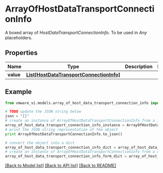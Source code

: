 # ArrayOfHostDataTransportConnectionInfo

A boxed array of *HostDataTransportConnectionInfo*. To be used in *Any* placeholders. 

## Properties
Name | Type | Description | Notes
------------ | ------------- | ------------- | -------------
**value** | [**List[HostDataTransportConnectionInfo]**](HostDataTransportConnectionInfo.md) |  | 

## Example

```python
from vmware_vi.models.array_of_host_data_transport_connection_info import ArrayOfHostDataTransportConnectionInfo

# TODO update the JSON string below
json = "{}"
# create an instance of ArrayOfHostDataTransportConnectionInfo from a JSON string
array_of_host_data_transport_connection_info_instance = ArrayOfHostDataTransportConnectionInfo.from_json(json)
# print the JSON string representation of the object
print ArrayOfHostDataTransportConnectionInfo.to_json()

# convert the object into a dict
array_of_host_data_transport_connection_info_dict = array_of_host_data_transport_connection_info_instance.to_dict()
# create an instance of ArrayOfHostDataTransportConnectionInfo from a dict
array_of_host_data_transport_connection_info_form_dict = array_of_host_data_transport_connection_info.from_dict(array_of_host_data_transport_connection_info_dict)
```
[[Back to Model list]](../README.md#documentation-for-models) [[Back to API list]](../README.md#documentation-for-api-endpoints) [[Back to README]](../README.md)


